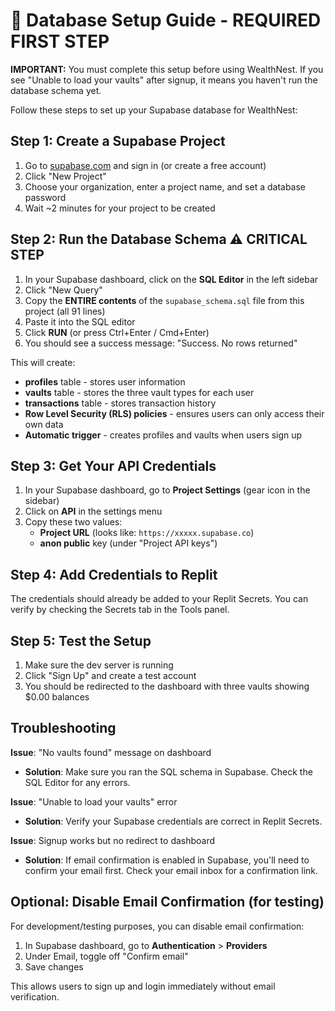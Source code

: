 # 🚨 Database Setup Guide - REQUIRED FIRST STEP

**IMPORTANT:** You must complete this setup before using WealthNest. If you see "Unable to load your vaults" after signup, it means you haven't run the database schema yet.

Follow these steps to set up your Supabase database for WealthNest:

## Step 1: Create a Supabase Project

1. Go to [supabase.com](https://supabase.com) and sign in (or create a free account)
2. Click "New Project"
3. Choose your organization, enter a project name, and set a database password
4. Wait ~2 minutes for your project to be created

## Step 2: Run the Database Schema ⚠️ CRITICAL STEP

1. In your Supabase dashboard, click on the **SQL Editor** in the left sidebar
2. Click "New Query"
3. Copy the **ENTIRE contents** of the `supabase_schema.sql` file from this project (all 91 lines)
4. Paste it into the SQL editor
5. Click **RUN** (or press Ctrl+Enter / Cmd+Enter)
6. You should see a success message: "Success. No rows returned"

This will create:
- **profiles** table - stores user information
- **vaults** table - stores the three vault types for each user
- **transactions** table - stores transaction history
- **Row Level Security (RLS) policies** - ensures users can only access their own data
- **Automatic trigger** - creates profiles and vaults when users sign up

## Step 3: Get Your API Credentials

1. In your Supabase dashboard, go to **Project Settings** (gear icon in the sidebar)
2. Click on **API** in the settings menu
3. Copy these two values:
   - **Project URL** (looks like: `https://xxxxx.supabase.co`)
   - **anon public** key (under "Project API keys")

## Step 4: Add Credentials to Replit

The credentials should already be added to your Replit Secrets. You can verify by checking the Secrets tab in the Tools panel.

## Step 5: Test the Setup

1. Make sure the dev server is running
2. Click "Sign Up" and create a test account
3. You should be redirected to the dashboard with three vaults showing $0.00 balances

## Troubleshooting

**Issue**: "No vaults found" message on dashboard
- **Solution**: Make sure you ran the SQL schema in Supabase. Check the SQL Editor for any errors.

**Issue**: "Unable to load your vaults" error
- **Solution**: Verify your Supabase credentials are correct in Replit Secrets.

**Issue**: Signup works but no redirect to dashboard
- **Solution**: If email confirmation is enabled in Supabase, you'll need to confirm your email first. Check your email inbox for a confirmation link.

## Optional: Disable Email Confirmation (for testing)

For development/testing purposes, you can disable email confirmation:

1. In Supabase dashboard, go to **Authentication** > **Providers**
2. Under Email, toggle off "Confirm email"
3. Save changes

This allows users to sign up and login immediately without email verification.
